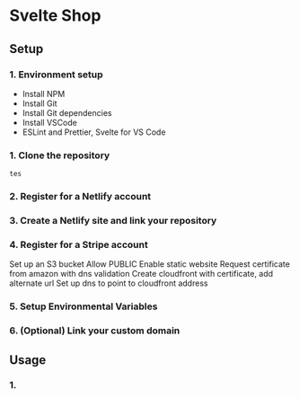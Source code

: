 # Svelte Shop

## Setup

### 1. Environment setup

- Install NPM
- Install Git
- Install Git dependencies
- Install VSCode
- ESLint and Prettier, Svelte for VS Code

### 1. Clone the repository

```git clone
tes
```

### 2. Register for a Netlify account

### 3. Create a Netlify site and link your repository

### 4. Register for a Stripe account

Set up an S3 bucket
Allow PUBLIC
Enable static website
Request certificate from amazon with dns validation
Create cloudfront with certificate, add alternate url
Set up dns to point to cloudfront address

### 5. Setup Environmental Variables

### 6. (Optional) Link your custom domain

## Usage

### 1. 
